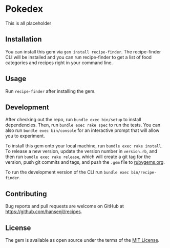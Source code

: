# Pokedex
This is all placeholder

## Installation

You can install this gem via `gem install recipe-finder`. The recipe-finder CLI will be installed and you can run recipe-finder to get a list of food categories and recipes right in your command line.

## Usage

Run `recipe-finder` after installing the gem.


## Development

After checking out the repo, run `bundle exec bin/setup` to install dependencies. Then, run `bundle exec rake spec` to run the tests. You can also run `bundle exec bin/console` for an interactive prompt that will allow you to experiment.

To install this gem onto your local machine, run `bundle exec rake install`. To release a new version, update the version number in `version.rb`, and then run `bundle exec rake release`, which will create a git tag for the version, push git commits and tags, and push the `.gem` file to [rubygems.org](https://rubygems.org).

To run the development version of the CLI run `bundle exec bin/recipe-finder`.

## Contributing

Bug reports and pull requests are welcome on GitHub at https://github.com/hansenjl/recipes.


## License

The gem is available as open source under the terms of the [MIT License](http://opensource.org/licenses/MIT).